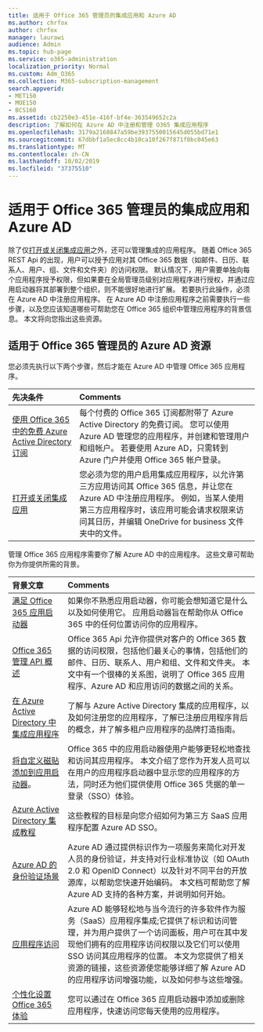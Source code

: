 ```yaml
---
title: 适用于 Office 365 管理员的集成应用和 Azure AD
ms.author: chrfox
author: chrfox
manager: laurawi
audience: Admin
ms.topic: hub-page
ms.service: o365-administration
localization_priority: Normal
ms.custom: Adm_O365
ms.collection: M365-subscription-management
search.appverid:
- MET150
- MOE150
- BCS160
ms.assetid: cb2250e3-451e-416f-bf4e-363549652c2a
description: 了解如何在 Azure AD 中注册和管理 O365 集成应用程序
ms.openlocfilehash: 3179a2168847a59be3937550015645d055bd71e1
ms.sourcegitcommit: 67dbbf1a5ec8cc4b10ca10f267f871f0bc045e63
ms.translationtype: MT
ms.contentlocale: zh-CN
ms.lasthandoff: 10/02/2019
ms.locfileid: "37375510"
---
```

# <a name="integrated-apps-and-azure-ad-for-office-365-administrators"></a>适用于 Office 365 管理员的集成应用和 Azure AD

除了仅[打开或关闭集成应用](https://support.office.com/article/7e453a40-66df-44ab-92a1-96786cb7fb34#__toc379982114)之外，还可以管理集成的应用程序。 随着 Office 365 REST Api 的出现，用户可以授予应用对其 Office 365 数据（如邮件、日历、联系人、用户、组、文件和文件夹）的访问权限。 默认情况下，用户需要单独向每个应用程序授予权限，但如果要在全局管理员级别对应用程序进行授权，并通过应用启动器将其部署到整个组织，则不能很好地进行扩展。 若要执行此操作，必须在 Azure AD 中注册应用程序。 在 Azure AD 中注册应用程序之前需要执行一些步骤，以及您应该知道哪些可帮助您在 Office 365 组织中管理应用程序的背景信息。 本文将向您指出这些资源。
  
## <a name="azure-ad-resources-for-office-365-admins"></a>适用于 Office 365 管理员的 Azure AD 资源

您必须先执行以下两个步骤，然后才能在 Azure AD 中管理 Office 365 应用程序。
  
|**先决条件**|**Comments**|
|:-----|:-----|
|[使用 Office 365 中的免费 Azure Active Directory 订阅](https://docs.microsoft.com/microsoft-365/compliance/use-your-free-azure-ad-subscription-in-office-365) <br/> |每个付费的 Office 365 订阅都附带了 Azure Active Directory 的免费订阅。 您可以使用 Azure AD 管理您的应用程序，并创建和管理用户和组帐户。 若要使用 Azure AD，只需转到 Azure 门户并使用 Office 365 帐户登录。  <br/> |
|[打开或关闭集成应用](https://support.office.com/article/7e453a40-66df-44ab-92a1-96786cb7fb34#__toc379982114) <br/> |您必须为您的用户启用集成应用程序，以允许第三方应用访问其 Office 365 信息，并让您在 Azure AD 中注册应用程序。 例如，当某人使用第三方应用程序时，该应用可能会请求权限来访问其日历，并编辑 OneDrive for business 文件夹中的文件。  <br/> |
   
管理 Office 365 应用程序需要你了解 Azure AD 中的应用程序。 这些文章可帮助你为你提供所需的背景。
  
|**背景文章**|**Comments**|
|:-----|:-----|
|[满足 Office 365 应用启动器](https://support.office.com/article/79f12104-6fed-442f-96a0-eb089a3f476a) <br/> |如果你不熟悉应用启动器，你可能会想知道它是什么以及如何使用它。 应用启动器旨在帮助你从 Office 365 中的任何位置访问你的应用程序。  <br/> |
|[Office 365 管理 API 概述](https://docs.microsoft.com/office/office-365-management-api/office-365-management-apis-overview) <br/> |Office 365 Api 允许你提供对客户的 Office 365 数据的访问权限，包括他们最关心的事情，包括他们的邮件、日历、联系人、用户和组、文件和文件夹。 本文中有一个很棒的关系图，说明了 Office 365 应用程序、Azure AD 和应用访问的数据之间的关系。  <br/> |
|[在 Azure Active Directory 中集成应用程序](https://docs.microsoft.com/azure/active-directory/develop/quickstart-v1-add-azure-ad-app) <br/> | 了解与 Azure Active Directory 集成的应用程序，以及如何注册您的应用程序，了解已注册应用程序背后的概念，并了解多租户应用程序的品牌打造指南。  <br/> |
|[将自定义磁贴添加到应用启动器](https://docs.microsoft.com/office365/admin/manage/customize-the-app-launcher)。  <br/> |Office 365 中的应用启动器使用户能够更轻松地查找和访问其应用程序。 本文介绍了您作为开发人员可以在用户的应用程序启动器中显示您的应用程序的方法，同时还为他们提供使用 Office 365 凭据的单一登录（SSO）体验。  <br/> |
|[Azure Active Directory 集成教程](https://docs.microsoft.com/azure/active-directory/saas-apps/tutorial-list) <br/> |这些教程的目标是向您介绍如何为第三方 SaaS 应用程序配置 Azure AD SSO。  <br/> |
|[Azure AD 的身份验证场景](https://go.microsoft.com/fwlink/?LinkId=617145) <br/> |Azure AD 通过提供标识作为一项服务来简化对开发人员的身份验证，并支持对行业标准协议（如 OAuth 2.0 和 OpenID Connect）以及针对不同平台的开放源库，以帮助您快速开始编码。 本文档可帮助您了解 Azure AD 支持的各种方案，并说明如何开始。  <br/> |
|[应用程序访问](https://docs.microsoft.com/azure/active-directory/manage-apps/what-is-access-management) <br/> |Azure AD 能够轻松地与当今流行的许多软件作为服务（SaaS）应用程序集成;它提供了标识和访问管理，并为用户提供了一个访问面板，用户可在其中发现他们拥有的应用程序访问权限以及它们可以使用 SSO 访问其应用程序的位置。 本文为您提供了相关资源的链接，这些资源使您能够详细了解 Azure AD 的应用程序访问增强功能，以及如何参与这些增强。  <br/> |
|[个性化设置 Office 365 体验](https://support.office.com/article/eb34a21b-52fa-4fbf-a8d5-146132242985) <br/> |您可以通过在 Office 365 应用启动器中添加或删除应用程序，快速访问您每天使用的应用程序。  <br/> |
   

